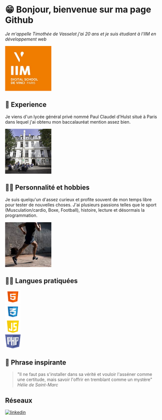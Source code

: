 <!DOCTYPE html>
<html lang="en">
<head>
    <meta charset="UTF-8">
    <meta name="viewport" content="width=device-width, initial-scale=1.0">
    <link rel="stylesheet" type="text/css" href="style.css">
</head>
<body>

# 😁 Bonjour, bienvenue sur ma page Github
*Je m'appelle Timothée de Vasselot j'ai 20 ans et je suis étudiant à l'IIM en développement web*

<div class="img-iim">
    <div class="iim">
        <img src="Images/iim.jpg" alt="html logo" width="150" height="145"> 
    </div>
</div>

## 🦾 Experience
Je viens d'un lycée général privé nommé Paul Claudel d'Hulst situé à Paris dans lequel j'ai obtenu mon baccalauréat mention assez bien.

<div class="img-iim">
    <div class="iim">
        <img src="Images/pch.jpg" alt="html logo" width="150" height="145"> 
    </div>
</div>

## 🦹‍♂️ Personnalité et hobbies
Je suis quelqu'un d'assez curieux et profite souvent de mon temps libre pour tester de nouvelles choses. J'ai plusieurs passions telles que le sport (Musculation/cardio, Boxe, Football), histoire, lecture et désormais la programmation.

<div class="img-iim">
    <div class="iim">
        <img src="Images/sport.jpg" alt="html logo" width="150" height="145"> 
    </div>
</div>

## 👨‍💻 Langues pratiquées

<div class="languages">
    <div class="html">
        <img src="Images/html.jpg" alt="html logo" width="50" height="45"> 
    </div>
    <div class="css">
        <img src="Images/CSS.png" alt="css logo" width="50" height="45"> 
    </div>
    <div class="js">
        <img src="Images/JavaScript.png" alt="javascript logo" width="50" height="45"> 
    </div>
    <div class="php">
        <img src="Images/php.png" alt="php logo" width="50" height="45"> 
    </div>
</div>

## 💬 Phrase inspirante
>"Il ne faut pas s'installer dans sa vérité et vouloir l'asséner comme une certitude, mais savoir l'offrir en tremblant comme un mystère"
>*Hélie de Saint-Marc*

## Réseaux
[![linkedin](https://img.shields.io/badge/linkedin-0A66C2?style=for-the-badge&logo=linkedin&logoColor=white)](https://www.linkedin.com/in/timoth%C3%A9e-de-vasselot-26217624b/)

</body>
</html>
